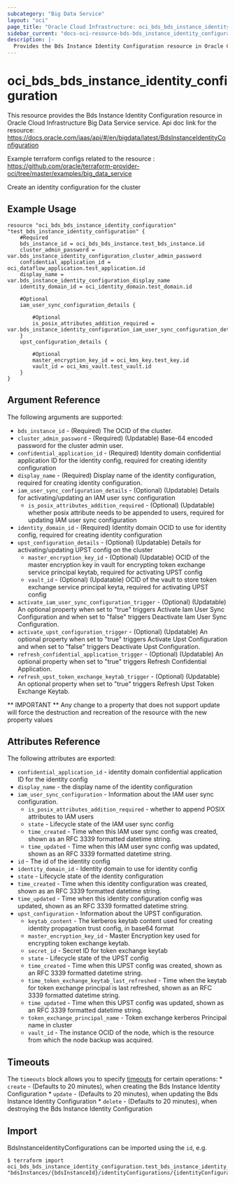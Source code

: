 ```yaml
---
subcategory: "Big Data Service"
layout: "oci"
page_title: "Oracle Cloud Infrastructure: oci_bds_bds_instance_identity_configuration"
sidebar_current: "docs-oci-resource-bds-bds_instance_identity_configuration"
description: |-
  Provides the Bds Instance Identity Configuration resource in Oracle Cloud Infrastructure Big Data Service service
---
```


# oci_bds_bds_instance_identity_configuration
This resource provides the Bds Instance Identity Configuration resource in Oracle Cloud Infrastructure Big Data Service service.
Api doc link for the resource: https://docs.oracle.com/iaas/api/#/en/bigdata/latest/BdsInstanceIdentityConfiguration

Example terraform configs related to the resource : https://github.com/oracle/terraform-provider-oci/tree/master/examples/big_data_service

Create an identity configuration for the cluster

## Example Usage

```hcl
resource "oci_bds_bds_instance_identity_configuration" "test_bds_instance_identity_configuration" {
	#Required
	bds_instance_id = oci_bds_bds_instance.test_bds_instance.id
	cluster_admin_password = var.bds_instance_identity_configuration_cluster_admin_password
	confidential_application_id = oci_dataflow_application.test_application.id
	display_name = var.bds_instance_identity_configuration_display_name
	identity_domain_id = oci_identity_domain.test_domain.id

	#Optional
	iam_user_sync_configuration_details {

		#Optional
		is_posix_attributes_addition_required = var.bds_instance_identity_configuration_iam_user_sync_configuration_details_is_posix_attributes_addition_required
	}
	upst_configuration_details {

		#Optional
		master_encryption_key_id = oci_kms_key.test_key.id
		vault_id = oci_kms_vault.test_vault.id
	}
}
```

## Argument Reference

The following arguments are supported:

* `bds_instance_id` - (Required) The OCID of the cluster.
* `cluster_admin_password` - (Required) (Updatable) Base-64 encoded password for the cluster admin user.
* `confidential_application_id` - (Required) Identity domain confidential application ID for the identity config, required for creating identity configuration
* `display_name` - (Required) Display name of the identity configuration, required for creating identity configuration.
* `iam_user_sync_configuration_details` - (Optional) (Updatable) Details for activating/updating an IAM user sync configuration
	* `is_posix_attributes_addition_required` - (Optional) (Updatable) whether posix attribute needs to be appended to users, required for updating IAM user sync configuration
* `identity_domain_id` - (Required) Identity domain OCID to use for identity config, required for creating identity configuration
* `upst_configuration_details` - (Optional) (Updatable) Details for activating/updating UPST config on the cluster
	* `master_encryption_key_id` - (Optional) (Updatable) OCID of the master encryption key in vault for encrypting token exchange service principal keytab, required for activating UPST config
	* `vault_id` - (Optional) (Updatable) OCID of the vault to store token exchange service principal keyta, required for activating UPST config
* `activate_iam_user_sync_configuration_trigger` - (Optional) (Updatable) An optional property when set to "true" triggers Activate Iam User Sync Configuration and when set to "false" triggers Deactivate Iam User Sync Configuration.
* `activate_upst_configuration_trigger` - (Optional) (Updatable) An optional property when set to "true" triggers Activate Upst Configuration and when set to "false" triggers Deactivate Upst Configuration.
* `refresh_confidential_application_trigger` - (Optional) (Updatable) An optional property when set to "true" triggers Refresh Confidential Application.
* `refresh_upst_token_exchange_keytab_trigger` - (Optional) (Updatable) An optional property when set to "true"  triggers Refresh Upst Token Exchange Keytab.


** IMPORTANT **
Any change to a property that does not support update will force the destruction and recreation of the resource with the new property values

## Attributes Reference

The following attributes are exported:

* `confidential_application_id` - identity domain confidential application ID for the identity config
* `display_name` - the display name of the identity configuration
* `iam_user_sync_configuration` - Information about the IAM user sync configuration.
	* `is_posix_attributes_addition_required` - whether to append POSIX attributes to IAM users
	* `state` - Lifecycle state of the IAM user sync config
	* `time_created` - Time when this IAM user sync config was created, shown as an RFC 3339 formatted datetime string.
	* `time_updated` - Time when this IAM user sync config was updated, shown as an RFC 3339 formatted datetime string.
* `id` - The id of the identity config
* `identity_domain_id` - Identity domain to use for identity config
* `state` - Lifecycle state of the identity configuration
* `time_created` - Time when this identity configuration was created, shown as an RFC 3339 formatted datetime string.
* `time_updated` - Time when this identity configuration config was updated, shown as an RFC 3339 formatted datetime string.
* `upst_configuration` - Information about the UPST configuration.
	* `keytab_content` - The kerberos keytab content used for creating identity propagation trust config, in base64 format
	* `master_encryption_key_id` - Master Encryption key used for encrypting token exchange keytab.
	* `secret_id` - Secret ID for token exchange keytab
	* `state` - Lifecycle state of the UPST config
	* `time_created` - Time when this UPST config was created, shown as an RFC 3339 formatted datetime string.
	* `time_token_exchange_keytab_last_refreshed` - Time when the keytab for token exchange principal is last refreshed, shown as an RFC 3339 formatted datetime string.
	* `time_updated` - Time when this UPST config was updated, shown as an RFC 3339 formatted datetime string.
	* `token_exchange_principal_name` - Token exchange kerberos Principal name in cluster
	* `vault_id` - The instance OCID of the node, which is the resource from which the node backup was acquired.

## Timeouts

The `timeouts` block allows you to specify [timeouts](https://registry.terraform.io/providers/oracle/oci/latest/docs/guides/changing_timeouts) for certain operations:
	* `create` - (Defaults to 20 minutes), when creating the Bds Instance Identity Configuration
	* `update` - (Defaults to 20 minutes), when updating the Bds Instance Identity Configuration
	* `delete` - (Defaults to 20 minutes), when destroying the Bds Instance Identity Configuration


## Import

BdsInstanceIdentityConfigurations can be imported using the `id`, e.g.

```
$ terraform import oci_bds_bds_instance_identity_configuration.test_bds_instance_identity_configuration "bdsInstances/{bdsInstanceId}/identityConfigurations/{identityConfigurationId}" 
```

